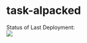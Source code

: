 # task-alpacked


Status of Last Deployment:<br>
<img src="https://github.com/nevydimka/task-alpacked/actions/workflows/main.yml/badge.svg?branch=main"><br>

